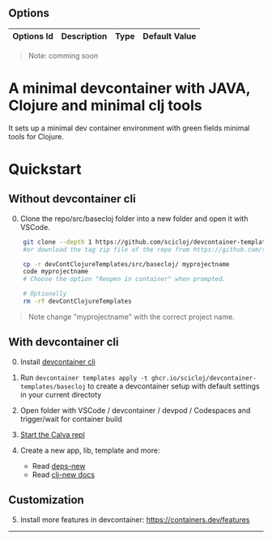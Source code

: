 


## Options

| Options Id | Description | Type | Default Value |
|-----|-----|-----|-----|

>Note: comming soon 

# A minimal devcontainer with JAVA, Clojure and minimal clj tools

It sets up a minimal dev container environment with green fields minimal tools for Clojure.

# Quickstart

## Without devcontainer cli

0. Clone the repo/src/basecloj folder into a new folder and open it with VSCode.

```bash
    git clone --depth 1 https://github.com/scicloj/devcontainer-templates.git devContClojureTemplates
    #or download the tag zip file of the repo from https://github.com/scicloj/devcontainer-templates/tags

    cp -r devContClojureTemplates/src/basecloj/ myprojectname
    code myprojectname
    # Choose the option "Reopen in container" when prompted.

    # Optionally
    rm -rf devContClojureTemplates
```
> Note change "myprojectname" with the correct project name.


## With devcontainer cli

0. Install [devcontainer cli](https://github.com/devcontainers/cli)
1. Run `devcontainer templates apply -t ghcr.io/scicloj/devcontainer-templates/basecloj` to create a devcontainer setup
   with default settings in your current directoty
2. Open folder with VSCode / devcontainer / devpod / Codespaces and trigger/wait for container build
3. [Start the Calva repl](https://calva.io/getting-started/)


4. Create a new app, lib, template and more: 
    * Read [deps-new](https://github.com/seancorfield/deps-new)
    * Read [clj-new docs](https://github.com/seancorfield/clj-new) 

## Customization
5. Install more features in devcontainer: https://containers.dev/features

---
